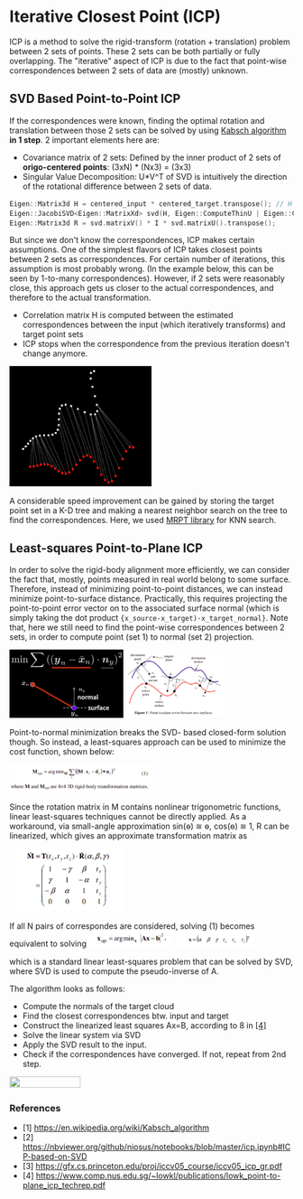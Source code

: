 # Iterative Closest Point (ICP)
ICP is a method to solve the rigid-transform (rotation + translation) problem between 2 sets of points. These 2 sets can be both partially or fully overlapping.
The "iterative" aspect of ICP is due to the fact that point-wise correspondences between 2 sets of data are (mostly) unknown. 

## SVD Based Point-to-Point ICP
If the correspondences were known, finding the optimal rotation and translation between those 2 sets can be solved by using [Kabsch algorithm](https://en.wikipedia.org/wiki/Kabsch_algorithm) **in 1 step**. 2 important elements here are:
- Covariance matrix of 2 sets: Defined by the inner product of 2 sets of **origo-centered points**: (3xN) * (Nx3) = (3x3)
- Singular Value Decomposition: U*V^T of SVD is intuitively the direction of the rotational difference between 2 sets of data.
```c++
Eigen::Matrix3d H = centered_input * centered_target.transpose(); // H = 3x3
Eigen::JacobiSVD<Eigen::MatrixXd> svd(H, Eigen::ComputeThinU | Eigen::ComputeThinV);
Eigen::Matrix3d R = svd.matrixV() * I * svd.matrixU().transpose();
```

But since we don't know the correspondences, ICP makes certain assumptions. One of the simplest flavors of ICP takes closest points between 2 sets as correspondences. For certain number of iterations, this assumption is most probably wrong. (In the example below, this can be seen by 1-to-many correspondences). However, if 2 sets were reasonably close, this approach gets us closer to the actual correspondences, and therefore to the actual transformation. 

- Correlation matrix H is computed between the estimated correspondences between the input (which iteratively transforms) and target point sets
- ICP stops when the correspondence from the previous iteration doesn't change anymore.

<img src="https://raw.githubusercontent.com/goksanisil23/lazy_minimal_robotics/main/ICP/3D/resources/2d_ICP.gif" width=50% height=50%>

A considerable speed improvement can be gained by storing the target point set in a K-D tree and making a nearest neighbor search on the tree to find the correspondences. Here, we used [MRPT library](https://github.com/vioshyvo/mrpt) for KNN search.

## Least-squares Point-to-Plane ICP
In order to solve the rigid-body alignment more efficiently, we can consider the fact that, mostly, points measured in real world belong to some surface. Therefore, instead of minimizing point-to-point distances, we can instead minimize point-to-surface distance. Practically, this requires projecting the point-to-point error vector on to the associated surface normal (which is simply taking the dot product `{x_source-x_target)·x_target_normal}`. Note that, here we still need to find the point-wise correspondences between 2 sets, in order to compute point (set 1) to normal (set 2) projection.

<img src="https://raw.githubusercontent.com/goksanisil23/lazy_minimal_robotics/main/ICP/3D/resources/point_to_plane.png" width=40% height=40%><img src="https://raw.githubusercontent.com/goksanisil23/lazy_minimal_robotics/main/ICP/3D/resources/tangent.png" width=35.5% height=35%> 

Point-to-normal minimization breaks the SVD- based closed-form solution though. So instead, a least-squares approach can be used to minimize the cost function, shown below:

<img src="https://raw.githubusercontent.com/goksanisil23/lazy_minimal_robotics/main/ICP/3D/resources/equation_point_to_plane.png" width=50% height=50%>

Since the rotation matrix in M contains nonlinear trigonometric functions, linear least-squares techniques cannot be directly applied. As a workaround, via small-angle approximation sin(ѳ) ≅ ѳ, cos(ѳ) ≅ 1, R can be linearized, which gives an approximate transformation matrix as

<img src="https://raw.githubusercontent.com/goksanisil23/lazy_minimal_robotics/main/ICP/3D/resources/m_approx.png" width=40% height=40%>

If all N pairs of correspondes are considered, solving (1) becomes equivalent to solving
<img src="https://raw.githubusercontent.com/goksanisil23/lazy_minimal_robotics/main/ICP/3D/resources/linear.png" width=30% height=50%>
<img src="https://raw.githubusercontent.com/goksanisil23/lazy_minimal_robotics/main/ICP/3D/resources/x.png" width=28% height=50%>

which is a standard linear least-squares problem that can be solved by SVD, where SVD is used to compute the pseudo-inverse of A.


The algorithm looks as follows:
- Compute the normals of the target cloud
- Find the closest correspondences btw. input and target
- Construct the linearized least squares Ax=B, according to 8 in [[4]](https://www.comp.nus.edu.sg/~lowkl/publications/lowk_point-to-plane_icp_techrep.pdf )
- Solve the linear system via SVD
- Apply the SVD result to the input.
- Check if the correspondences have converged. If not, repeat from 2nd step.

<img src="https://raw.githubusercontent.com/goksanisil23/lazy_minimal_robotics/main/ICP/3D/resources/3d_point_to_plane.png" width=50% height=50%>

### References
- [1] https://en.wikipedia.org/wiki/Kabsch_algorithm
- [2] https://nbviewer.org/github/niosus/notebooks/blob/master/icp.ipynb#ICP-based-on-SVD
- [3] https://gfx.cs.princeton.edu/proj/iccv05_course/iccv05_icp_gr.pdf
- [4] https://www.comp.nus.edu.sg/~lowkl/publications/lowk_point-to-plane_icp_techrep.pdf 